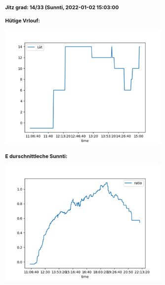 ### Jitz grad: 14/33 (Sunnti, 2022-01-02 15:03:00

### Hütige Vrlouf:
![Graph](Today.png)

### E durschnittleche Sunnti:
![Graph](Sunnti.png)
